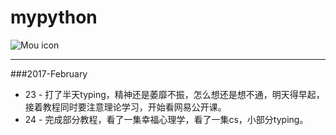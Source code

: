 ﻿# mypython
![Mou icon](https://timgsa.baidu.com/timg?image&quality=80&size=b9999_10000&sec=1487876100524&di=3bc19557b84b768972229717f0b9d135&imgtype=0&src=http%3A%2F%2Fimgsrc.baidu.com%2Fforum%2Fw%253D580%2Fsign%3D1c52501f93ef76c6d0d2fb23ad17fdf6%2Fcdf93901213fb80e8263e3e935d12f2eb938946b.jpg)
____
###2017-February
* 23  -  打了半天typing，精神还是萎靡不振，怎么想还是想不通，明天得早起，接着教程同时要注意理论学习，开始看网易公开课。
* 24  -  完成部分教程，看了一集幸福心理学，看了一集cs，小部分typing。 
